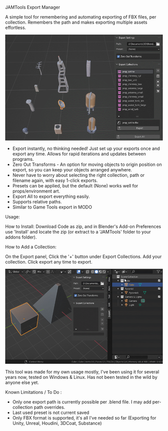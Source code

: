 JAMTools Export Manager

A simple tool for remembering and automating exporting of FBX files, per collection. Remembers the path and makes exporting multiple assets effortless. 
 
 ![Usage](demo/jam_export_tools_1.gif)

- Export instantly, no thinking needed! Just set up your exports once and export any time. Allows for rapid iterations and updates between programs.
- Zero Out Transforms - An option for moving objects to origin position on export, so you can keep your objects arranged anywhere.
- Never have to worry about selecting the right collection, path or filename again, with easy 1-click exports. 
- Presets can be applied, but the default (None) works well for props/environment art.
- Export All to export everything easily.
- Supports relative paths.
- Similar to Game Tools export in MODO

Usage:

How to Install:
Download Code as zip, and in Blender's Add-on Preferences use 'Install' and locate the zip (or extract to a 'JAMTools' folder to your addons folder).

How to Add a Collection:

On the Export panel, Click the '+' button under Export Collections. Add your collection. Click export any time to export.

 ![Usage2](demo/jam_export_tools_2.gif)
 
 This tool was made for my own usage mostly, I've been using it for several years now, tested on Windows & Linux. Has not been tested in the wild by anyone else yet.
 
  Known Limitations / To Do : 
 
 - Only one export path is currently possible per .blend file. I may add per-collection path overrides.
 - Last used preset is not current saved
 - Only FBX format is supported, it's all I've needed so far (Exporting for Unity, Unreal, Houdini, 3DCoat, Substance)
 
